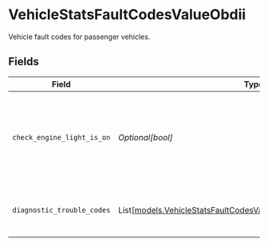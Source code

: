 # VehicleStatsFaultCodesValueObdii

Vehicle fault codes for passenger vehicles.


## Fields

| Field                                                                                                                                      | Type                                                                                                                                       | Required                                                                                                                                   | Description                                                                                                                                | Example                                                                                                                                    |
| ------------------------------------------------------------------------------------------------------------------------------------------ | ------------------------------------------------------------------------------------------------------------------------------------------ | ------------------------------------------------------------------------------------------------------------------------------------------ | ------------------------------------------------------------------------------------------------------------------------------------------ | ------------------------------------------------------------------------------------------------------------------------------------------ |
| `check_engine_light_is_on`                                                                                                                 | *Optional[bool]*                                                                                                                           | :heavy_minus_sign:                                                                                                                         | True if the check engine light is illuminated (MIL status field is nonzero for any faults).                                                | true                                                                                                                                       |
| `diagnostic_trouble_codes`                                                                                                                 | List[[models.VehicleStatsFaultCodesValueObdiiDiagnosticTroubleCodes](../models/vehiclestatsfaultcodesvalueobdiidiagnostictroublecodes.md)] | :heavy_minus_sign:                                                                                                                         | Diagnostic trouble codes for passenger vehicles.                                                                                           |                                                                                                                                            |
